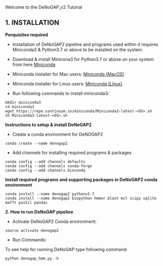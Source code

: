 Welcome to the DeNoGAP_v2 Tutorial

## **1. INSTALLATION**

**Perquisites required**

- Installation of DeNoGAP2 pipeline and programs used within it requires Miniconda3 & Python3.7 or above to be installed on the system.

- Download & install Minicona3 for Python3.7 or above on your system from here [Miniconda](https://conda.io/miniconda.html)

- Miniconda installer for Mac users: [Miniconda (MacOS)](https://repo.continuum.io/miniconda/Miniconda3-latest-MacOSX-x86_64.sh)

- Miniconda installer for Linux users: [Miniconda (Linux)](https://repo.continuum.io/miniconda/Miniconda3-latest-Linux-x86_64.sh)

- Run following commands to install miniconda3:

`mkdir miniconda3`<br>
`cd miniconda3`<br>
`wget https://repo.continuum.io/miniconda/Miniconda3-latest-<OS>.sh`<br>
`sh Miniconda3-latest-<OS>.sh`

**Instructions to setup & install DeNoGAP2**

- Create a conda environment for DeNOGAP2

`conda create --name denogap2`<br>

- Add channels for installing required programs & packages

`conda config --add channels defaults`<br>
`conda config --add channels conda-forge`<br>
`conda config --add channels bioconda`<br>

**Install required programs and supporting packages in DeNoGAP2 conda environment**

`conda install --name denogap2 python=3.7`<br>
`conda install --name denogap2 biopython hmmer blast mcl scipy sqlite mafft psutil pandas`<br>

**2. How to run DeNoGAP pipeline**

- Activate DeNoGAP2 Conda environment:

`source activate denogap2`<br>

- Run Commands:

To see help for running DeNoGAP type following command:

`python denogap_hmm.py -h`
